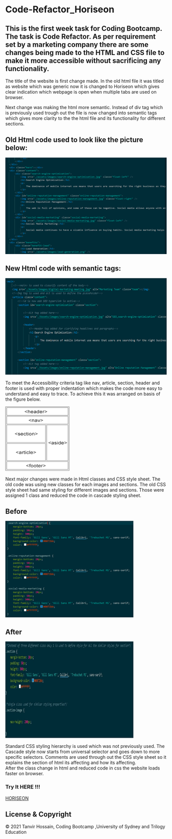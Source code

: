 # Code-Refactor_Horiseon
## This is the first week task for Coding Bootcamp. The task is Code Refactor. As per requirement set by a marketing company there are some changes being made to the HTML and CSS file to make it more accessible without sacrificing any functionality.  

  

The title of the website is first change made. In the old html file it was titled as website which was generic now it is changed to Horiseon which gives clear indication which webpage is open when multiple tabs are used on browser.  
  

Next change was making the html more semantic. Instead of div tag which is previously used trough out the file is now changed into semantic tags which gives more clarity to the the html file and its functionality for different sections.  

## Old Html code used to look like the picture below:  

<img src="./Assets/images/old_html.PNG" alt= "Old Html" style="height: 300px; width:600px;"/>   

## New Html code with semantic tags:   

<img src="./Assets/images/new_html.PNG" alt= "New Html" style="height: 300px; width:600px;"/>   


  
To meet the Accessibility criteria tag like nav, article, section, header and footer is used with proper indentation which makes the code more easy to understand and easy to trace. To achieve this it was arranged on basis of the figure below.   

  
<img src="./Assets/images/img_sem_elements.gif" alt= "Semantic Element Structure" style="height: 200px; width:200px;"/>   




Next major changes were made in Html classes and CSS style sheet. The old code was using new classes for each images and sections. The old CSS style sheet had same styling for different images and sections. Those were assigned 1 class and reduced the code in cascade styling sheet.  

## Before   

<img src="./Assets/images/old_css.png" alt= "old CSS" style="height: 300px; width:400px;"/>  

## After  
<img src="./Assets/images/new_css.jpg" alt="New CSS" style="height:300px; width:400px;"/>  


Standard CSS styling hierarchy is used which was not previously used. The Cascade style now starts from universal selector and goes down to more specific selectors. Comments are used through out the CSS style sheet so it explains the section of html its affecting and how its affecting.  
After the class change in html and reduced code in css the website loads faster on browser.   

### Try It HERE !!!  

<a href="https://thossain89.github.io/Code-Refactor_Horiseon/">HORISEON</a>  

## License & Copyright  
&copy; 2021 Tanvir Hossain, Coding Bootcamp ,University of Sydney and Trilogy Education   

